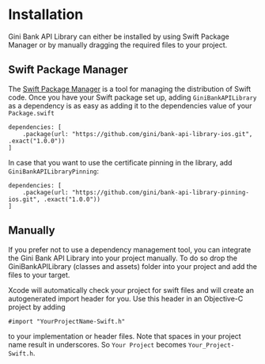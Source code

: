 Installation
=============================

Gini Bank API Library can either be installed by using Swift Package Manager or by manually dragging the required files to your project.

## Swift Package Manager

The [Swift Package Manager](https://swift.org/package-manager/)  is a tool for managing the distribution of Swift code.
Once you have your Swift package set up, adding `GiniBankAPILibrary` as a dependency is as easy as adding it to the dependencies value of your `Package.swift`

```swif
dependencies: [
    .package(url: "https://github.com/gini/bank-api-library-ios.git", .exact("1.0.0"))
]
```

In case that you want to use the certificate pinning in the library, add `GiniBankAPILibraryPinning`:
```swif
dependencies: [
    .package(url: "https://github.com/gini/bank-api-library-pinning-ios.git", .exact("1.0.0"))
]
```

## Manually

If you prefer not to use a dependency management tool, you can integrate the Gini Bank API Library into your project manually.
To do so drop the GiniBankAPILibrary (classes and assets) folder into your project and add the files to your target.

Xcode will automatically check your project for swift files and will create an autogenerated import header for you.
Use this header in an Objective-C project by adding

```Obj-C
#import "YourProjectName-Swift.h"
```

to your implementation or header files. Note that spaces in your project name result in underscores. So `Your Project` becomes `Your_Project-Swift.h`.
